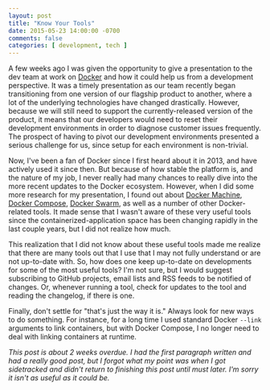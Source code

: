 ```yaml
---
layout: post
title: "Know Your Tools"
date: 2015-05-23 14:00:00 -0700
comments: false
categories: [ development, tech ]
---
```

A few weeks ago I was given the opportunity to give a presentation to the dev
team at work on [Docker](http://www.docker.com) and how it could help us from
a development perspective. It was a timely presentation as our team recently
began transitioning from one version of our flagship product to another, where a
lot of the underlying technologies have changed drastically. However, because we
will still need to support the currently-released version of the product, it
means that our developers would need to reset their development environments
in order to diagnose customer issues frequently. The prospect of having to pivot
our development environments presented a serious challenge for us, since setup
for each environment is non-trivial.

Now, I've been a fan of Docker since I first heard about it in 2013, and have
actively used it since then. But because of how stable the platform is, and the
nature of my job, I never really had many chances to really dive into the more
recent updates to the Docker ecosystem. However, when I did some more research
for my presentation, I found out about
[Docker Machine](https://docs.docker.com/machine/),
[Docker Compose](https://docs.docker.com/compose/),
[Docker Swarm](https://docs.docker.com/swarm/), as well as a number of other
Docker-related tools. It made sense that I wasn't aware of these very useful
tools since the containerized-application space has been changing rapidly in the
last couple years, but I did not realize how much.

This realization that I did not know about these useful tools made me realize
that there are many tools out that I use that I may not fully understand or
are not up-to-date with. So, how does one keep up-to-date on developments for
some of the most useful tools? I'm not sure, but I would suggest subscribing to
GitHub projects, email lists and RSS feeds to be notified of changes. Or,
whenever running a tool, check for updates to the tool and reading the changelog,
if there is one.

Finally, don't settle for "that's just the way it is." Always look for new ways
to do something. For instance, for a long time I used standard Docker `--link`
arguments to link containers, but with Docker Compose, I no longer need to deal
with linking containers at runtime.

_This post is about 2 weeks overdue. I had the first paragraph written and had
a really good post, but I forgot what my point was when I got sidetracked and
didn't return to finishing this post until must later. I'm sorry it isn't as
useful as it could be._
